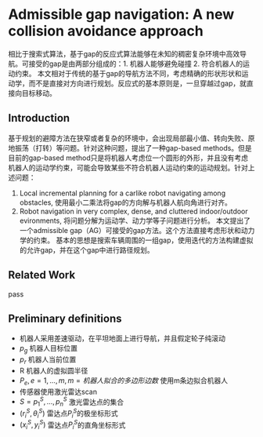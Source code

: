# Admissible gap navigation: A new collision avoidance approach
相比于搜索式算法，基于gap的反应式算法能够在未知的稠密复杂环境中高效导航。可接受的gap是由两部分组成的：1. 机器人能够避免碰撞 2. 符合机器人的运动约束。
本文相对于传统的基于gap的导航方法不同，考虑精确的形状形状和运动学，而不是直接对方向进行规划。反应式的基本原则是，一旦穿越过gap，就直接向目标移动。
## Introduction
基于规划的避障方法在狭窄或者复杂的环境中，会出现局部最小值、转向失败、原地振荡（打转）等问题。针对这种问题，提出了一种gap-based methods。但是目前的gap-based method只是将机器人考虑位一个圆形的外形，并且没有考虑机器人的运动学约束，可能会导致某些不符合机器人运动约束的运动规划。针对上述问题：
1. Local incremental planning for a carlike robot navigating among obstacles, 使用最小二乘法将gap的方向解与机器人航向角进行对齐。
2. Robot navigation in very complex, dense, and cluttered indoor/outdoor evironments, 将问题分解为运动学、动力学等子问题进行分析。
本文提出了一个admissible gap（AG）可接受的gap方法。这个方法直接考虑形状和动力学的约束。
基本的思想是搜索车辆周围的一组gap，使用迭代的方法构建虚拟的允许gap，并在这个gap中进行路径规划。
## Related Work
pass
## Preliminary definitions
- 机器人采用差速驱动，在平坦地面上进行导航，并且假定轮子纯滚动
- $p_g$ 机器人目标位置
- $p_r$ 机器人当前位置
- R 机器人的虚拟圆半径
- $P_e, e = 1,..., m, m = 机器人拟合的多边形边数$ 使用m条边拟合机器人
- 传感器使用激光雷达scan
- $S = {p^S_1,...,p^S_n}$ 激光雷达点的集合
- $(r^S_i, \theta^S_i)$ 雷达点$P^S_i$的极坐标形式
- $(x^S_i, y^S_i)$ 雷达点$P^S_i$的直角坐标形式